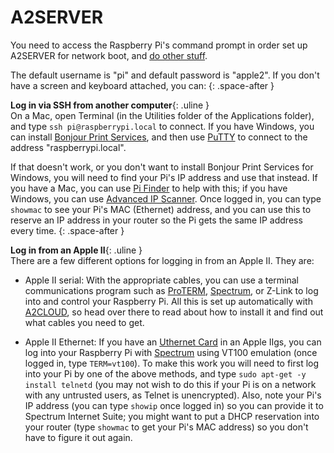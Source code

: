 # A2SERVER

You need to access the Raspberry Pi's command prompt in order set up A2SERVER
for network boot, and [do other stuff][A2SERVER commands].

The default username is "pi" and default password is "apple2". If you
don't have a screen and keyboard attached, you can:
{: .space-after }

__Log in via SSH from another computer__{: .uline }  
On a Mac, open Terminal (in the Utilities folder of the Applications folder),
and type `ssh pi@raspberrypi.local` to connect. If you have Windows, you can
install [Bonjour Print Services][], and then use [PuTTY][] to connect to the
address "raspberrypi.local".

If that doesn't work, or you don't want to install Bonjour Print Services
for Windows, you will need to find your Pi's IP address and use that instead.
If you have a Mac, you can use [Pi Finder][] to help with this; if you have
Windows, you can use [Advanced IP Scanner][]. Once logged in, you can type
`showmac` to see your Pi's MAC (Ethernet) address, and you can use this to
reserve an IP address in your router so the Pi gets the same IP address every
time.
{: .space-after }

__Log in from an Apple II__{: .uline }  
There are a few different options for logging in from an Apple II. They are:

* Apple II serial: With the appropriate cables, you can use a terminal
  communications program such as [ProTERM][], [Spectrum][], or Z-Link
  to log into and control your Raspberry Pi. All this is set up
  automatically with [A2CLOUD][], so head over there to read about how
  to install it and find out what cables you need to get.

* Apple II Ethernet: If you have an [Uthernet Card][a2retrosystems] in an Apple IIgs, you
  can log into your Raspberry Pi with [Spectrum][] using VT100 emulation
  (once logged in, type `TERM=vt100`). To make this work you will need to
  first log into your Pi by one of the above methods, and type `sudo apt-get
  -y install telnetd` (you may not wish to do this if your Pi is on a network
  with any untrusted users, as Telnet is unencrypted). Also, note your Pi's
  IP address (you can type `showip` once logged in) so you can provide it to
  Spectrum Internet Suite; you might want to put a DHCP reservation into your
  router (type `showmac` to get your Pi's MAC address) so you don't have to
  figure it out again.

[A2SERVER commands]: a2server_commands.html
[Bonjour Print Services]: http://support.apple.com/kb/dl999
[PuTTY]: http://www.chiark.greenend.org.uk/~sgtatham/putty/
[Pi Finder]: http://ivanx.com/raspberrypi/files/PiFinder.zip
[Advanced IP Scanner]: http://www.advanced-ip-scanner.com/
[ProTERM]: http://lostclassics.apple2.info/downloads/?dl_cat=11
[Spectrum]: http://www.wannop.info/speccie/Site/Speccies_Home_Pages.html
[A2CLOUD]: ../a2cloud/index.html
[a2retrosystems]: http://a2retrosystems.com/
